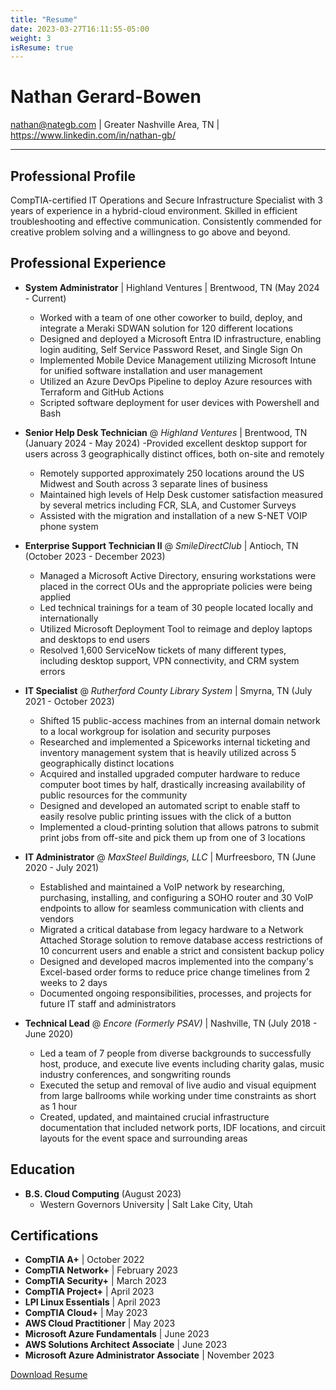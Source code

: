```yaml
---
title: "Resume"
date: 2023-03-27T16:11:55-05:00
weight: 3
isResume: true
---
```

# Nathan Gerard-Bowen
nathan@nategb.com | Greater Nashville Area, TN | https://www.linkedin.com/in/nathan-gb/

---
## Professional Profile

CompTIA-certified IT Operations and Secure Infrastructure Specialist with 3 years of experience in a hybrid-cloud environment.  Skilled in efficient troubleshooting and effective communication.  Consistently commended for creative problem solving and a willingness to go above and beyond.

## Professional Experience

- **System Administrator** | Highland Ventures | Brentwood, TN (May 2024 - Current)
	- Worked with a team of one other coworker to build, deploy, and integrate a Meraki SDWAN solution for 120 different locations
	- Designed and deployed a Microsoft Entra ID infrastructure, enabling login auditing, Self Service Password Reset, and Single Sign On
	- Implemented Mobile Device Management utilizing Microsoft Intune for unified software installation and user management
	- Utilized an Azure DevOps Pipeline to deploy Azure resources with Terraform and GitHub Actions
	- Scripted software deployment for user devices with Powershell and Bash

- **Senior Help Desk Technician** @ *Highland Ventures* | Brentwood, TN (January 2024 - May 2024)
	-Provided excellent desktop support for users across 3 geographically distinct offices, both on-site and remotely
	- Remotely supported approximately 250 locations around the US Midwest and South across 3 separate lines of business
	- Maintained high levels of Help Desk customer satisfaction measured by several metrics including FCR, SLA, and Customer Surveys
	- Assisted with the migration and installation of a new S-NET VOIP phone system

- **Enterprise Support Technician II** @ *SmileDirectClub* | Antioch, TN (October 2023 - December 2023)
	- Managed a Microsoft Active Directory, ensuring workstations were placed in the correct OUs and the appropriate policies were being applied
	- Led technical trainings for a team of 30 people located locally and internationally
	- Utilized Microsoft Deployment Tool to reimage and deploy laptops and desktops to end users  
	- Resolved 1,600 ServiceNow tickets of many different types, including desktop support, VPN connectivity, and CRM system errors

- **IT Specialist** @ *Rutherford County Library System* | Smyrna, TN (July 2021 - October 2023)
	- Shifted 15 public-access machines from an internal domain network to a local workgroup for isolation and security purposes
	- Researched and implemented a Spiceworks internal ticketing and inventory management system that is heavily utilized across 5 geographically distinct locations
	- Acquired and installed upgraded computer hardware to reduce computer boot times by half, drastically increasing availability of public resources for the community
	- Designed and developed an automated script to enable staff to easily resolve public printing issues with the click of a button
	- Implemented a cloud-printing solution that allows patrons to submit print jobs from off-site and pick them up from one of 3 locations

- **IT Administrator** @ *MaxSteel Buildings, LLC* | Murfreesboro, TN (June 2020 - July 2021)
	- Established and maintained a VoIP network by researching, purchasing, installing, and configuring a SOHO router and 30 VoIP endpoints to allow for seamless communication with clients and vendors
	- Migrated a critical database from legacy hardware to a Network Attached Storage solution to remove database access restrictions of 10 concurrent users and enable a strict and consistent backup policy
	- Designed and developed macros implemented into the company's Excel-based order forms to reduce price change timelines from 2 weeks to 2 days
	- Documented ongoing responsibilities, processes, and projects for future IT staff and administrators

- **Technical Lead** @ *Encore (Formerly PSAV)* | Nashville, TN (July 2018 - June 2020)
	- Led a team of 7 people from diverse backgrounds to successfully host, produce, and execute live events including charity galas, music industry conferences, and songwriting rounds
	- Executed the setup and removal of live audio and visual equipment from large ballrooms while working under time constraints as short as 1 hour
	- Created, updated, and maintained crucial infrastructure documentation that included network ports, IDF locations, and circuit layouts for the event space and surrounding areas

## Education
- **B.S. Cloud Computing** (August 2023)
	- Western Governors University | Salt Lake City, Utah

## Certifications
- **CompTIA A+** | October 2022 
- **CompTIA Network+** | February 2023
- **CompTIA Security+** | March 2023
- **CompTIA Project+** | April 2023
- **LPI Linux Essentials** | April 2023
- **CompTIA Cloud+** | May 2023
- **AWS Cloud Practitioner** | May 2023
- **Microsoft Azure Fundamentals** | June 2023
- **AWS Solutions Architect Associate** | June 2023
- **Microsoft Azure Administrator Associate** | November 2023

[Download Resume](./images/NateGB%20Resume.pdf)

